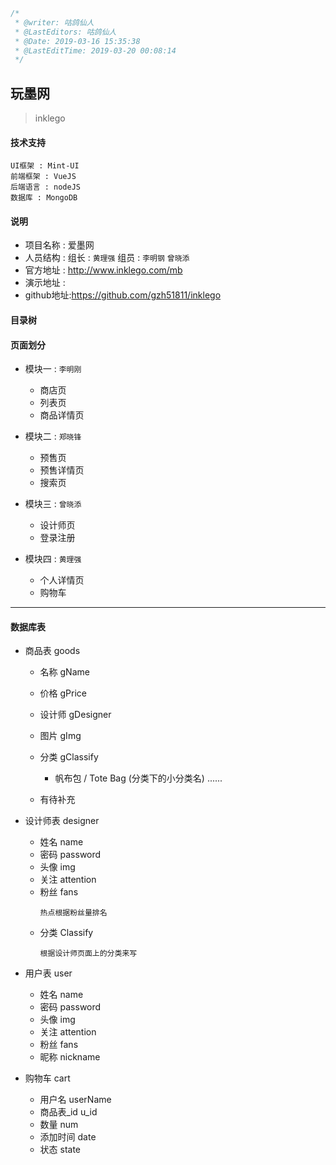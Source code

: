 ```javascript
/*
 * @writer: 咕鸽仙人
 * @LastEditors: 咕鸽仙人
 * @Date: 2019-03-16 15:35:38
 * @LastEditTime: 2019-03-20 00:08:14
 */
```
##  玩墨网
> inklego

#### 技术支持

    UI框架 : Mint-UI
    前端框架 : VueJS
    后端语言 : nodeJS
    数据库 : MongoDB

#### 说明

  * 项目名称 : 爱墨网
  * 人员结构 : 组长 : `黄理强`    组员 :  `李明钢` `曾晓添`
  * 官方地址 : http://www.inklego.com/mb
  * 演示地址 :
  * github地址:https://github.com/gzh51811/inklego

#### 目录树



#### 页面划分

* 模块一 :  `李明刚`
  * 商店页
  * 列表页
  * 商品详情页

* 模块二 :  `郑晓锋`
  * 预售页
  * 预售详情页
  * 搜索页

* 模块三 :  `曾晓添`
  * 设计师页
  * 登录注册

* 模块四 :  `黄理强`
  * 个人详情页
  * 购物车

*******

#### 数据库表
* 商品表  goods
  * 名称    gName
  * 价格    gPrice
  * 设计师  gDesigner
  * 图片    gImg
  * 分类    gClassify

    * 帆布包 / Tote Bag (分类下的小分类名)
    ......
  * 有待补充

* 设计师表  designer
  * 姓名    name
  * 密码    password
  * 头像    img
  * 关注    attention
  * 粉丝    fans
    ```
    热点根据粉丝量排名
    ```
  * 分类    Classify
    ```
    根据设计师页面上的分类来写
    ```
* 用户表  user
  * 姓名    name
  * 密码    password
  * 头像    img
  * 关注    attention
  * 粉丝    fans
  * 昵称    nickname

* 购物车    cart
  * 用户名        userName
  * 商品表_id   u_id
  * 数量            num
  * 添加时间     date
  * 状态        state

















